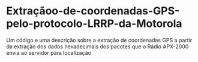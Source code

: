# Extraçãoo-de-coordenadas-GPS-pelo-protocolo-LRRP-da-Motorola
Um código e uma descrição sobre a extração de coordenadas GPS a partir da extração dos dados hexadecimais dos pacotes que o Rádio APX-2000 envia ao servidor para localização

